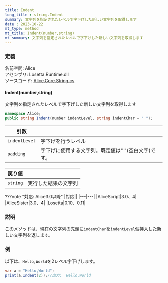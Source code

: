 ```yaml
---
title: Indent
long_title : string.Indent
summary: 文字列を指定されたレベルで字下げした新しい文字列を取得します
date : 2023-10-22
mt_type: method
mt_title: Indent(number,string)
mt_summary: 文字列を指定されたレベルで字下げした新しい文字列を取得します
---
```


### 定義
名前空間: Alice<br/>
アセンブリ: Losetta.Runtime.dll<br/>
ソースコード: [Alice.Core.String.cs](https://github.com/WSOFT-Project/Losetta/blob/master/Losetta.Runtime/Core/Extension/Alice.Core.String.cs)


#### Indent(number,string)

文字列を指定されたレベルで字下げした新しい文字列を取得します

```cs title="AliceScript"
namespace Alice;
public string Indent(number indentLevel, string indentChar = " ");
```

|引数| |
|-|-|
|`indentLevel`|字下げを行うレベル|
|`padding`|字下げに使用する文字列。既定値は" "(空白文字)です。|

|戻り値| |
|-|-|
|`string`|実行した結果の文字列|

???note "対応: Alice3.0以降"
    |対応||
    |---|---|
    |AliceScript|3.0、4|
    |AliceSister|3.0、4|
    |Losetta|0.10、0.11|

### 説明
このメソッドは、現在の文字列の先頭に`indentChar`を`indentLevel`個挿入した新しい文字列を返します。

### 例
以下は、`Hello,World`を2レベル字下げします。

```cs title="AliceScript"
var a = "Hello,World";
print(a.Indent(2));//出力:  Hello,World
```
